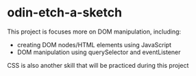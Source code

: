 # odin-etch-a-sketch
This project is focuses more on DOM manipulation, including:
- creating DOM nodes/HTML elements using JavaScript
- DOM manipulation using querySelector and eventListener

CSS is also another skill that will be practiced during this project